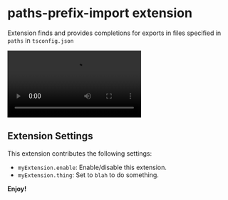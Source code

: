 # paths-prefix-import extension

Extension finds and provides completions for exports in files specified in `paths` in `tsconfig.json`

<video controls src="assets/preview.mp4" title="Title"></video>

## Extension Settings

This extension contributes the following settings:

-  `myExtension.enable`: Enable/disable this extension.
-  `myExtension.thing`: Set to `blah` to do something.

**Enjoy!**
